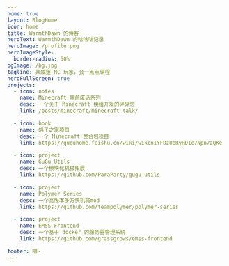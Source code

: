 ```yaml
---
home: true
layout: BlogHome
icon: home
title: WarmthDawn 的博客
heroText: WarmthDawn 的咕咕咕记录
heroImage: /profile.png
heroImageStyle:
  border-radius: 50%
bgImage: /bg.jpg
tagline: 某咸鱼 MC 玩家，会一点点编程
heroFullScreen: true
projects:
  - icon: notes
    name: Minecraft 睡前废话系列
    desc: 一个关于 Minecraft 模组开发的碎碎念
    link: /posts/minecraft/minecraft-talk/

  - icon: book
    name: 鸽子之家项目
    desc: 一个 Minecraft 整合包项目
    link: https://guguhome.feishu.cn/wiki/wikcnIYFDzUeRyRD1e7Npn7zQKe

  - icon: project
    name: GuGu Utils
    desc: 一个模块化机械拓展
    link: https://github.com/ParaParty/gugu-utils

  - icon: project
    name: Polymer Series
    desc: 一个高版本多方快机械mod
    link: https://github.com/teampolymer/polymer-series

  - icon: project
    name: EMSS Frontend
    desc: 一个基于 docker 的服务器管理系统
    link: https://github.com/grassgrows/emss-frontend

footer: 喵~
---
```

